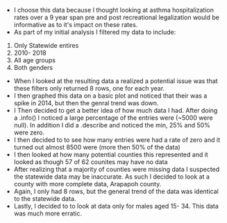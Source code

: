 






* I choose this data because I thought looking at asthma hospitalization rates over a 9 year span pre and post recreational legalization would be informative as to it's impact on these rates.
* As part of my initial analysis I filtered my data to include:
1. Only Statewide entires
2. 2010- 2018
3. All age groups
4. Both genders
* When I looked at the resulting data a realized a potential issue was that these filters only returned 8 rows, one for each year.
* I then graphed this data on a basic plot and noticed that their was a spike in 2014, but then the genral trend was down.
* I Then decided to get a better idea of how much data I had. After doing a .info() I noticed a large percentage of the entries were (~5000 were null). In addition I did a .describe and noticed the min, 25% and 50% were zero.
* I then decided to to see how many entries were had a rate of zero and it turned out almost 8500 were (more then 50% of the data)
* I then looked at how many potential counties this represented and it looked as though 57 of 62 counites may have no data
* After realizing that a majority of counties were missing data I suspected the statewide data may be inaccurate. As such I decided to look at a county with more complete data, Arapapoh county.
* Again, I only had 8 rows, but the general trend of the data was identical to the statewide data.
* Lastly, I decided to to look at data only for males aged 15- 34. This data was much more erratic.